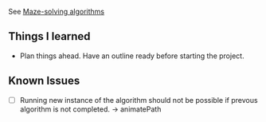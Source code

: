 See [Maze-solving algorithms](https://en.wikipedia.org/wiki/Maze-solving_algorithm)

## Things I learned

- Plan things ahead. Have an outline ready before starting the project.

## Known Issues

- [ ] Running new instance of the algorithm should not be possible if prevous algorithm is not completed. -> animatePath
